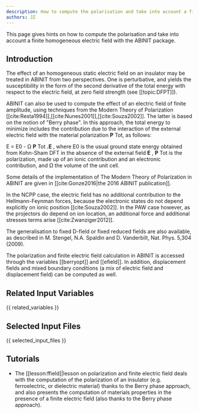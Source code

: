 ```yaml
---
description: How to compute the polarisation and take into account a finite homogeneous electric field
authors: JZ
---
```

<!--- This is the source file for this topics. Can be edited. -->

This page gives hints on how to compute the polarisation and take into account a finite homogeneous electric
field with the ABINIT package.

## Introduction

The effect of an homogeneous static electric field on an insulator may be
treated in ABINIT from two perspectives. One is perturbative, and yields the
susceptibility in the form of the second derivative of the total energy with
respect to the electric field, at zero field strength (see [[topic:DFPT]]).

ABINIT can also be used to compute the effect of an electric field of finite
amplitude, using techniques from the Modern Theory of Polarization
[[cite:Resta1994]],[[cite:Nunes2001]],[[cite:Souza2002]]. The latter is based
on the notion of "Berry phase". In this approach, the total energy to minimize
includes the contribution due to the interaction of the external electric
field with the material polarization **P** Tot, as follows:

E = E0 \- Ω **P** Tot **.E** , where E0 is the usual ground state energy
obtained from Kohn-Sham DFT in the absence of the external field **E** , **P**
Tot is the polarization, made up of an ionic contribution and an electronic
contribution, and Ω the volume of the unit cell.

Some details of the implementation of The Modern Theory of Polarization in
ABINIT are given in [[cite:Gonze2016|the 2016 ABINIT publication]].

In the NCPP case, the electric field has no additional contribution to the
Hellmann-Feynman forces, because the electronic states do not depend
explicitly on ionic position [[cite:Souza2002]]. In the PAW case however, as
the projectors do depend on ion location, an additional force and additional
stresses terms arise [[cite:Zwanziger2012]].

The generalisation to fixed D-field or fixed reduced fields are also
available, as described in M. Stengel, N.A. Spaldin and D. Vanderbilt, Nat. Phys. 5,304 (2009).

The polarization and finite electric field calculation in ABINIT is accessed
through the variables [[berryopt]] and [[efield]]. In addition, displacement
fields and mixed boundary conditions (a mix of electric field and displacement
field) can be computed as well.


## Related Input Variables

{{ related_variables }}

## Selected Input Files

{{ selected_input_files }}

## Tutorials

* The [[lesson:ffield]|lesson on polarization and finite electric field deals with the computation of the polarization of an insulator (e.g. ferroelectric, or dielectric material) thanks to the Berry phase approach, and also presents the computation of materials properties in the presence of a finite electric field (also thanks to the Berry phase approach).
